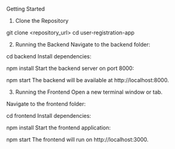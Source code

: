 Getting Started
1. Clone the Repository

git clone <repository_url>
cd user-registration-app

2. Running the Backend
Navigate to the backend folder:


cd backend
Install dependencies:


npm install
Start the backend server on port 8000:


npm start
The backend will be available at http://localhost:8000.

3. Running the Frontend
Open a new terminal window or tab.

Navigate to the frontend folder:


cd frontend
Install dependencies:


npm install
Start the frontend application:


npm start
The frontend will run on http://localhost:3000.